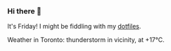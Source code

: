 ### Hi there :wave:

It's Friday! I might be fiddling with my [dotfiles](https://github.com/bewuethr/dotfiles).

Weather in Toronto: thunderstorm in vicinity, at +17°C.
